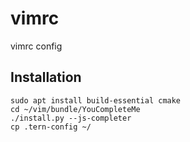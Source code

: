 # vimrc
vimrc config

## Installation

```
sudo apt install build-essential cmake
cd ~/vim/bundle/YouCompleteMe
./install.py --js-completer
cp .tern-config ~/
```
